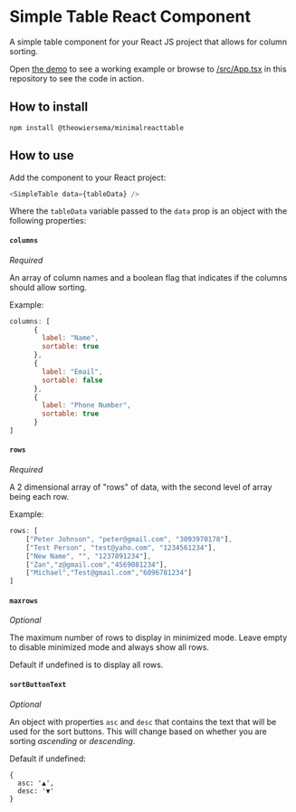 # Simple Table React Component

A simple table component for your React JS project that allows for column sorting. 

Open [the demo](https://minimal-react-table.herokuapp.com/) to see a working example or browse to [/src/App.tsx](https://github.com/theowiersema/SimpleTable/blob/main/src/App.tsx) in this repository to see the code in action.

## How to install


```
npm install @theowiersema/minimalreacttable
```

## How to use

Add the component to your React project: 

```javascript
<SimpleTable data={tableData} />
```

Where the `tableData` variable passed to the `data` prop is an object with the following properties:

#### `columns`

*Required*

An array of column names and a boolean flag that indicates if the columns should allow sorting. 

Example: 

```javascript
columns: [
      {
        label: "Name",
        sortable: true
      },
      {
        label: "Email",
        sortable: false
      },
      {
        label: "Phone Number",
        sortable: true
      }
]
```

#### `rows`

*Required*

A 2 dimensional array of "rows" of data, with the second level of array being each row. 

Example: 

```javascript
rows: [
	["Peter Johnson", "peter@gmail.com", "3093970178"],
	["Test Person", "test@yaho.com", "1234561234"],
	["New Name", "", "1237891234"],
	["Zan","z@gmail.com","4569081234"],
	["Michael","Test@gmail.com","6096781234"]
]
```

#### `maxrows`

*Optional*

The maximum number of rows to display in minimized mode. Leave empty to disable minimized mode and always show all rows. 

Default if undefined is to display all rows.

#### `sortButtonText` 

*Optional*

An object with properties `asc` and `desc` that contains the text that will be used for the sort buttons. This will change based on whether you are sorting *ascending* or *descending*. 

Default if  undefined:
```
{
  asc: '▲',
  desc: '▼'
}
```